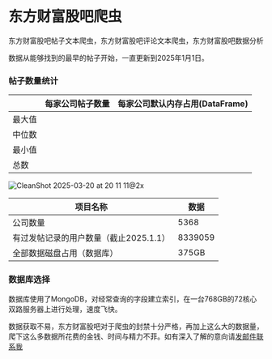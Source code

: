 # 东方财富股吧爬虫
东方财富股吧帖子文本爬虫，东方财富股吧评论文本爬虫，东方财富股吧数据分析

数据从能够找到的最早的帖子开始，一直更新到2025年1月1日。

### 帖子数量统计
|  |  每家公司帖子数量  | 每家公司默认内存占用(DataFrame) |
| ----- | --------- | ----------- |
| 最大值 |  |  |
| 中位数  |  |  |
| 最小值  |  |  |
|  总数 |  |  |

![CleanShot 2025-03-20 at 20 11 11@2x](https://github.com/user-attachments/assets/e12ab3fe-799b-4881-aa6a-2f4fcbeb1c65)

| 项目名称 | 数据 |
| --------- | ----------- |
| 公司数量 | 5368 |
| 有过发帖记录的用户数量（截止2025.1.1） | 8339059 |
| 全部数据磁盘占用（数据库） | 375GB |

### 数据库选择
数据库使用了MongoDB，对经常查询的字段建立索引，在一台768GB的72核心双路服务器上进行处理，速度飞快。

数据获取不易，东方财富股吧对于爬虫的封禁十分严格，再加上这么大的数据量，爬下这么多数据所花费的金钱、时间与精力不菲。如有深入了解的意向请[发邮件联系我](mailto:wangyinuo84@gmail.com)
